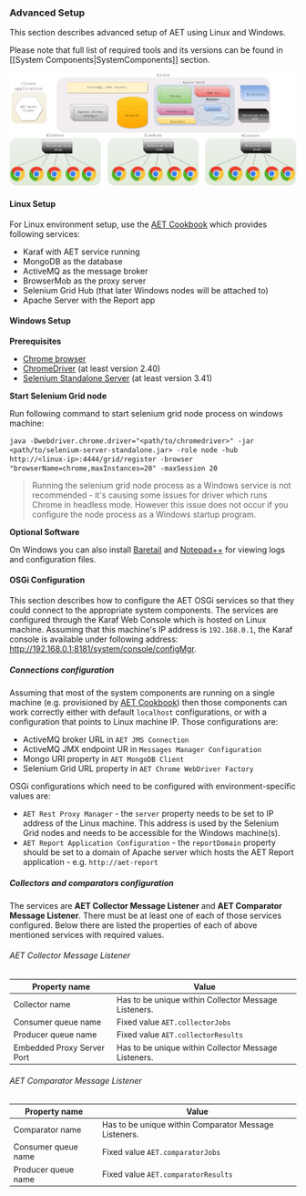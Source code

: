 ### Advanced Setup

This section describes advanced setup of AET using Linux and Windows. 

Please note that full list of required tools and its versions can be found in [[System Components|SystemComponents]] section.

![aet-setup-advanced](assets/diagrams/aet-setup-advanced-grid-scaled.png)

#### Linux Setup

For Linux environment setup, use the [AET Cookbook](https://github.com/Cognifide/aet-cookbook) which provides following services:
* Karaf with AET service running
* MongoDB as the database
* ActiveMQ as the message broker
* BrowserMob as the proxy server
* Selenium Grid Hub (that later Windows nodes will be attached to)
* Apache Server with the Report app

#### Windows Setup

**Prerequisites**
 * [Chrome browser](https://www.google.com/chrome/browser/desktop/) 
 * [ChromeDriver](https://sites.google.com/a/chromium.org/chromedriver/downloads) (at least version 2.40)
 * [Selenium Standalone Server](http://www.seleniumhq.org/download/) (at least version 3.41)

**Start Selenium Grid node**

Run following command to start selenium grid node process on windows machine:
```
java -Dwebdriver.chrome.driver="<path/to/chromedriver>" -jar <path/to/selenium-server-standalone.jar> -role node -hub http://<linux-ip>:4444/grid/register -browser "browserName=chrome,maxInstances=20" -maxSession 20
```
> Running the selenium grid node process as a Windows service is not recommended - it's causing some 
issues for driver which runs Chrome in headless mode. However this issue does not occur if you 
configure the node process as a Windows startup program.

**Optional Software**

On Windows you can also install [Baretail](https://www.baremetalsoft.com/baretail/) and [Notepad++](https://notepad-plus-plus.org/download/) for viewing logs and configuration files.

#### OSGi Configuration

This section describes how to configure the AET OSGi services so that they could connect to the appropriate system components.
The services are configured through the Karaf Web Console which is hosted on Linux machine. Assuming that this machine's IP address is `192.168.0.1`, 
the Karaf console is available under following address: http://192.168.0.1:8181/system/console/configMgr.

##### Connections configuration

Assuming that most of the system components are running on a single machine 
(e.g. provisioned by [AET Cookbook](https://github.com/Cognifide/aet-cookbook)) then those 
components can work correctly either with default `localhost` configurations,
or with a configuration that points to Linux machine IP.
Those configurations are:
* ActiveMQ broker URL in `AET JMS Connection`
* ActiveMQ JMX endpoint UR in `Messages Manager Configuration`
* Mongo URI property in `AET MongoDB Client`
* Selenium Grid URL property in `AET Chrome WebDriver Factory`

OSGi configurations which need to be configured with environment-specific values are:
* `AET Rest Proxy Manager` - the `server` property needs to be set to IP address of the Linux machine. This address is used
by the Selenium Grid nodes and needs to be accessible for the Windows machine(s).
* `AET Report Application Configuration` - the `reportDomain` property should be set to a domain 
of Apache server which hosts the AET Report application - e.g. `http://aet-report`

##### Collectors and comparators configuration

 The services are **AET Collector Message Listener** and **AET Comparator Message Listener**. There must be at least one of each of those services configured. Below there are listed the properties of each of above mentioned services with required values.

###### AET Collector Message Listener

| Property name | Value |
| ------------- | ----- |
| Collector name | Has to be unique within Collector Message Listeners. |
| Consumer queue name | Fixed value `AET.collectorJobs` |
| Producer queue name | Fixed value `AET.collectorResults` |
| Embedded Proxy Server Port | Has to be unique within Collector Message Listeners. |

###### AET Comparator Message Listener
| Property name | Value |
| ------------- | ----- |
| Comparator name | Has to be unique within Comparator Message Listeners. |
| Consumer queue name | Fixed value `AET.comparatorJobs` |
| Producer queue name | Fixed value `AET.comparatorResults` |

